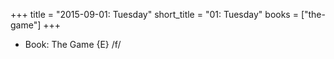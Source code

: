 +++
title = "2015-09-01: Tuesday"
short_title = "01: Tuesday"
books = ["the-game"]
+++


* Book: The Game {E} /f/
